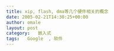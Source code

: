 ```yaml
---
title: xip, flash, dma等几个硬件相关的概念
date: 2005-02-21T14:30:25+00:00
author: omale
layout: post
category:   嵌入式  
tags:   Google  , 软件
---
```

